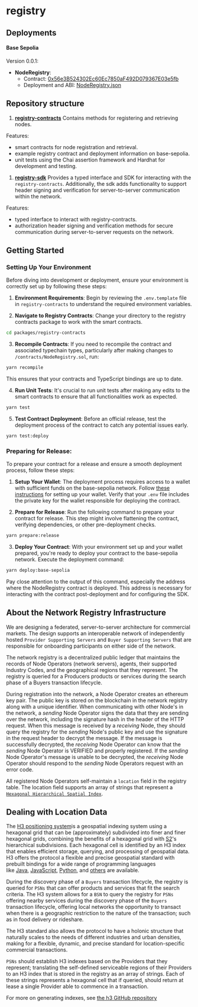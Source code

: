 # registry


## Deployments
#### Base Sepolia

Version 0.0.1:
* **NodeRegistry**:
  * Contract: [0x56e3B524302Ec60Ec7850aF492D079367E03e5fb](https://sepolia.basescan.org/address/0x56e3B524302Ec60Ec7850aF492D079367E03e5fb)
  * Deployment and ABI: [NodeRegistry.json](./packages/registry-contracts/deployments/base-sepolia/NodeRegistry.json)

## Repository structure

1. **[registry-contracts](./packages/registry-contracts/README.md)**
Contains methods for registering and retrieving nodes.

Features:
- smart contracts for node registration and retrieval.
- example registry contract and deployment information on base-sepolia.
- unit tests using the Chai assertion framework and Hardhat for development and testing.

1. **[registry-sdk](./packages/registry-sdk//README.md)**
Provides a typed interface and SDK for interacting with the `registry-contracts`. Additionally, the sdk adds functionality to support header signing and verification for server-to-server communication within the network.

Features:
- typed interface to interact with registry-contracts.
- authorization header signing and verification methods for secure communication during server-to-server requests on the network.

## Getting Started 

### Setting Up Your Environment
Before diving into development or deployment, ensure your environment is correctly set up by following these steps:

1. **Environment Requirements**: Begin by reviewing the `.env.template` file in `registry-contracts` to understand the required environment variables. 

2. **Navigate to Registry Contracts**: Change your directory to the registry contracts package to work with the smart contracts.

```sh
cd packages/registry-contracts
```
3. **Recompile Contracts**: If you need to recompile the contract and associated typechain types, particularly after making changes to `/contracts/NodeRegistry.sol`, run:

```sh
yarn recompile
```

This ensures that your contracts and TypeScript bindings are up to date.

4. **Run Unit Tests**: It's crucial to run unit tests after making any edits to the smart contracts to ensure that all functionalities work as expected.


```sh
yarn test
```
5. **Test Contract Deployment**: Before an official release, test the deployment process of the contract to catch any potential issues early.

```sh
yarn test:deploy
```

### Preparing for Release: 
To prepare your contract for a release and ensure a smooth deployment process, follow these steps:

1. **Setup Your Wallet**: The deployment process requires access to a wallet with sufficient funds on the base-sepolia network. Follow [these instructions](https://www.coinbase.com/wallet) for setting up your wallet. Verify that your `.env` file includes the private key for the wallet responsible for deploying the contract.

2. **Prepare for Release**: Run the following command to prepare your contract for release. This step might involve flattening the contract, verifying dependencies, or other pre-deployment checks.

```sh
yarn prepare:release
```

3. **Deploy Your Contract**: With your environment set up and your wallet prepared, you're ready to deploy your contract to the base-sepolia network. Execute the deployment command:

```sh
yarn deploy:base-sepolia
```
Pay close attention to the output of this command, especially the address where the NodeRegistry contract is deployed. This address is necessary for interacting with the contract post-deployment and for configuring the SDK.


## About the Network Registry Infrastructure
We are designing a federated, server-to-server architecture for commercial markets. The design supports an interoperable network of independently hosted `Provider Supporting Servers` and `Buyer Supporting Servers` that are responsible for onboarding participants on either side of the network.

The network registry is a decentralized public ledger that maintains the records of Node Operators (network servers), agents, their supported Industry Codes, and the geographical regions that they represent. The registry is queried for a Producers products or services during the search phase of a Buyers transaction lifecycle. 

During registration into the network, a Node Operator creates an ethereum key pair. The public key is stored on the blockchain in the network registry along with a unique identifier. When communicating with other Node's in the network, a *sending* Node Operator signs the data that they are sending over the network, including the signature hash in the header of the HTTP request. When this message is received by a *receiving* Node, they should query the registry for the *sending* Node's public key and use the signature in the request header to decrypt the message. If the message is successfully decrypted, the *receiving* Node Operator can know that the *sending* Node Operator is VERIFIED and properly registered. If the *sending* Node Operator's message is unable to be decrypted, the *receiving* Node Operator should respond to the *sending* Node Operators request with an error code. 

All registered Node Operators self-maintain a `location` field in the registry table. The location field supports an array of strings that represent a [`Hexagonal Hierarchical Spatial Index`](https://github.com/uber/h3). 


## Dealing with Location Data
The [H3 positioning system](https://github.com/uber/h3)is a geospatial indexing system using a hexagonal grid that can be (approximately) subdivided into finer and finer hexagonal grids, combining the benefits of a hexagonal grid with [S2](https://code.google.com/archive/p/s2-geometry-library/)'s hierarchical subdivisions. Each hexagonal cell is identified by an H3 index that enables efficient storage, querying, and processing of geospatial data. H3 offers the protocol a flexible and precise geospatial standard with prebuilt bindings for a wide range of programming languages like [Java](https://github.com/uber/h3-java), [JavaScript](https://github.com/uber/h3-js), [Python](https://github.com/uber/h3-py), and [others](https://h3geo.org/docs/community/bindings) are available.

During the discovery phase of a `Buyers` transaction lifecycle, the registry is queried for `PSNs` that can offer products and services that fit the search criteria. The H3 system allows for a `BSN` to query the registry for `PSNs` offering nearby services during the discovery phase of the `Buyers` transaction lifecycle, offering local networks the opportunity to transact when there is a geographic restriction to the nature of the transaction; such as in food delivery or rideshare. 

The H3 standard also allows the protocol to have a holonic structure that naturally scales to the needs of different industries and urban densities, making for a flexible, dynamic, and precise standard for location-specific commercial transactions.

`PSNs` should establish H3 indexes based on the Providers that they represent; translating the self-defined serviceable regions of their Providers to an H3 index that is stored in the registry as an array of strings. Each of these strings represents a hexagonal cell that if queried, should return at lease a single Provider able to commence in a transaction.

For more on generating indexes, see [the h3 GitHub repository](https://github.com/uber/h3?tab=readme-ov-file) 